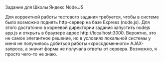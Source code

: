 Задание для Школы Яндекс Node.JS

Для корректной работы тестового задания требуется, чтобы в системе было возможно поднять http-сервер на базе Express (node.js). Для этого достаточно в корневой директории задания запустить nodejs app.js и открыть в браузере адрес http://localhost:3000. Вероятно, это не самое элегантное решение, но в условиях локальной системы у меня не получилось добиться работы «кроссдоменного» AJAX-запроса, а значит форма не получала ответы от сервера. Возможно, я просто чего-то не знаю.